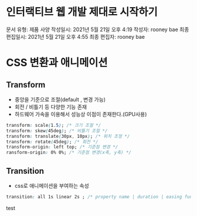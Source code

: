 # 인터랙티브 웹 개발 제대로 시작하기

문서 유형: 제품 사양
작성일시: 2021년 5월 21일 오후 4:19
작성자: rooney bae
최종 편집일시: 2021년 5월 21일 오후 4:55
최종 편집자: rooney bae

# CSS 변환과 애니메이션

## Transform

- 중앙을 기준으로 조절(default , 변경 가능)
- 회전 / 비틀기 등 다양한 기능 존재
- 하드웨어 가속을 이용해서 성능상 이점이 존재한다.(GPU사용)

```css
transform: scale(1.5); /* 크기 조절 */
transform: skew(45deg); /* 비틀기 조절 */
transform: translate(30px, 10px); /* 위치 조정 */
transform: rotate(45deg); /* 회전 */
transform-origin: left top; /* 기준점 변경 */
ransform-origin: 0% 0%; /* 기준점 변경(x축, y축) */
```

## Transition

- css로 애니메이션을 부여하는 속성

```css
transition: all 1s linear 2s ; /* property name | duration | easing function | delay */
```
test